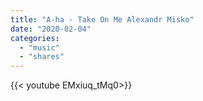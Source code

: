 ```yaml
---
title: "A-ha - Take On Me Alexandr Misko"
date: "2020-02-04"
categories:
  - "music"
  - "shares"
---
```


<div style="width: 70vw;">{{< youtube EMxiuq_tMq0>}}</div>
